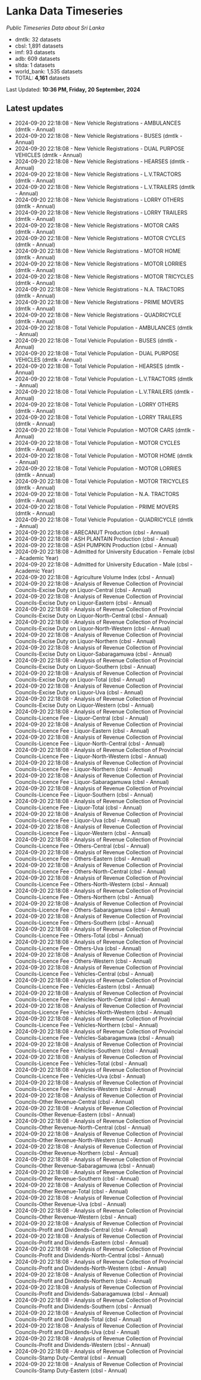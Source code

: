 # Lanka Data Timeseries
*Public Timeseries Data about Sri Lanka*

* dmtlk: 32 datasets
* cbsl: 1,891 datasets
* imf: 93 datasets
* adb: 609 datasets
* sltda: 1 datasets
* world_bank: 1,535 datasets
* TOTAL: **4,161** datasets

Last Updated: **10:36 PM, Friday, 20 September, 2024**

## Latest updates

* 2024-09-20 22:18:08 - New Vehicle Registrations - AMBULANCES (dmtlk - Annual)
* 2024-09-20 22:18:08 - New Vehicle Registrations - BUSES (dmtlk - Annual)
* 2024-09-20 22:18:08 - New Vehicle Registrations - DUAL PURPOSE VEHICLES (dmtlk - Annual)
* 2024-09-20 22:18:08 - New Vehicle Registrations - HEARSES (dmtlk - Annual)
* 2024-09-20 22:18:08 - New Vehicle Registrations - L.V.TRACTORS (dmtlk - Annual)
* 2024-09-20 22:18:08 - New Vehicle Registrations - L.V.TRAILERS (dmtlk - Annual)
* 2024-09-20 22:18:08 - New Vehicle Registrations - LORRY OTHERS (dmtlk - Annual)
* 2024-09-20 22:18:08 - New Vehicle Registrations - LORRY TRAILERS (dmtlk - Annual)
* 2024-09-20 22:18:08 - New Vehicle Registrations - MOTOR CARS (dmtlk - Annual)
* 2024-09-20 22:18:08 - New Vehicle Registrations - MOTOR CYCLES (dmtlk - Annual)
* 2024-09-20 22:18:08 - New Vehicle Registrations - MOTOR HOME (dmtlk - Annual)
* 2024-09-20 22:18:08 - New Vehicle Registrations - MOTOR LORRIES (dmtlk - Annual)
* 2024-09-20 22:18:08 - New Vehicle Registrations - MOTOR TRICYCLES (dmtlk - Annual)
* 2024-09-20 22:18:08 - New Vehicle Registrations - N.A. TRACTORS (dmtlk - Annual)
* 2024-09-20 22:18:08 - New Vehicle Registrations - PRIME MOVERS (dmtlk - Annual)
* 2024-09-20 22:18:08 - New Vehicle Registrations - QUADRICYCLE (dmtlk - Annual)
* 2024-09-20 22:18:08 - Total Vehicle Population - AMBULANCES (dmtlk - Annual)
* 2024-09-20 22:18:08 - Total Vehicle Population - BUSES (dmtlk - Annual)
* 2024-09-20 22:18:08 - Total Vehicle Population - DUAL PURPOSE VEHICLES (dmtlk - Annual)
* 2024-09-20 22:18:08 - Total Vehicle Population - HEARSES (dmtlk - Annual)
* 2024-09-20 22:18:08 - Total Vehicle Population - L.V.TRACTORS (dmtlk - Annual)
* 2024-09-20 22:18:08 - Total Vehicle Population - L.V.TRAILERS (dmtlk - Annual)
* 2024-09-20 22:18:08 - Total Vehicle Population - LORRY OTHERS (dmtlk - Annual)
* 2024-09-20 22:18:08 - Total Vehicle Population - LORRY TRAILERS (dmtlk - Annual)
* 2024-09-20 22:18:08 - Total Vehicle Population - MOTOR CARS (dmtlk - Annual)
* 2024-09-20 22:18:08 - Total Vehicle Population - MOTOR CYCLES (dmtlk - Annual)
* 2024-09-20 22:18:08 - Total Vehicle Population - MOTOR HOME (dmtlk - Annual)
* 2024-09-20 22:18:08 - Total Vehicle Population - MOTOR LORRIES (dmtlk - Annual)
* 2024-09-20 22:18:08 - Total Vehicle Population - MOTOR TRICYCLES (dmtlk - Annual)
* 2024-09-20 22:18:08 - Total Vehicle Population - N.A. TRACTORS (dmtlk - Annual)
* 2024-09-20 22:18:08 - Total Vehicle Population - PRIME MOVERS (dmtlk - Annual)
* 2024-09-20 22:18:08 - Total Vehicle Population - QUADRICYCLE (dmtlk - Annual)
* 2024-09-20 22:18:08 - ARECANUT Production (cbsl - Annual)
* 2024-09-20 22:18:08 - ASH PLANTAIN Production (cbsl - Annual)
* 2024-09-20 22:18:08 - ASH PUMPKIN Production (cbsl - Annual)
* 2024-09-20 22:18:08 - Admitted for University Education - Female (cbsl - Academic Year)
* 2024-09-20 22:18:08 - Admitted for University Education - Male (cbsl - Academic Year)
* 2024-09-20 22:18:08 - Agriculture Volume Index (cbsl - Annual)
* 2024-09-20 22:18:08 - Analysis of Revenue Collection of Provincial Councils-Excise Duty on Liquor-Central (cbsl - Annual)
* 2024-09-20 22:18:08 - Analysis of Revenue Collection of Provincial Councils-Excise Duty on Liquor-Eastern (cbsl - Annual)
* 2024-09-20 22:18:08 - Analysis of Revenue Collection of Provincial Councils-Excise Duty on Liquor-North-Central (cbsl - Annual)
* 2024-09-20 22:18:08 - Analysis of Revenue Collection of Provincial Councils-Excise Duty on Liquor-North-Western (cbsl - Annual)
* 2024-09-20 22:18:08 - Analysis of Revenue Collection of Provincial Councils-Excise Duty on Liquor-Northern (cbsl - Annual)
* 2024-09-20 22:18:08 - Analysis of Revenue Collection of Provincial Councils-Excise Duty on Liquor-Sabaragamuwa (cbsl - Annual)
* 2024-09-20 22:18:08 - Analysis of Revenue Collection of Provincial Councils-Excise Duty on Liquor-Southern (cbsl - Annual)
* 2024-09-20 22:18:08 - Analysis of Revenue Collection of Provincial Councils-Excise Duty on Liquor-Total (cbsl - Annual)
* 2024-09-20 22:18:08 - Analysis of Revenue Collection of Provincial Councils-Excise Duty on Liquor-Uva (cbsl - Annual)
* 2024-09-20 22:18:08 - Analysis of Revenue Collection of Provincial Councils-Excise Duty on Liquor-Western (cbsl - Annual)
* 2024-09-20 22:18:08 - Analysis of Revenue Collection of Provincial Councils-Licence Fee - Liquor-Central (cbsl - Annual)
* 2024-09-20 22:18:08 - Analysis of Revenue Collection of Provincial Councils-Licence Fee - Liquor-Eastern (cbsl - Annual)
* 2024-09-20 22:18:08 - Analysis of Revenue Collection of Provincial Councils-Licence Fee - Liquor-North-Central (cbsl - Annual)
* 2024-09-20 22:18:08 - Analysis of Revenue Collection of Provincial Councils-Licence Fee - Liquor-North-Western (cbsl - Annual)
* 2024-09-20 22:18:08 - Analysis of Revenue Collection of Provincial Councils-Licence Fee - Liquor-Northern (cbsl - Annual)
* 2024-09-20 22:18:08 - Analysis of Revenue Collection of Provincial Councils-Licence Fee - Liquor-Sabaragamuwa (cbsl - Annual)
* 2024-09-20 22:18:08 - Analysis of Revenue Collection of Provincial Councils-Licence Fee - Liquor-Southern (cbsl - Annual)
* 2024-09-20 22:18:08 - Analysis of Revenue Collection of Provincial Councils-Licence Fee - Liquor-Total (cbsl - Annual)
* 2024-09-20 22:18:08 - Analysis of Revenue Collection of Provincial Councils-Licence Fee - Liquor-Uva (cbsl - Annual)
* 2024-09-20 22:18:08 - Analysis of Revenue Collection of Provincial Councils-Licence Fee - Liquor-Western (cbsl - Annual)
* 2024-09-20 22:18:08 - Analysis of Revenue Collection of Provincial Councils-Licence Fee - Others-Central (cbsl - Annual)
* 2024-09-20 22:18:08 - Analysis of Revenue Collection of Provincial Councils-Licence Fee - Others-Eastern (cbsl - Annual)
* 2024-09-20 22:18:08 - Analysis of Revenue Collection of Provincial Councils-Licence Fee - Others-North-Central (cbsl - Annual)
* 2024-09-20 22:18:08 - Analysis of Revenue Collection of Provincial Councils-Licence Fee - Others-North-Western (cbsl - Annual)
* 2024-09-20 22:18:08 - Analysis of Revenue Collection of Provincial Councils-Licence Fee - Others-Northern (cbsl - Annual)
* 2024-09-20 22:18:08 - Analysis of Revenue Collection of Provincial Councils-Licence Fee - Others-Sabaragamuwa (cbsl - Annual)
* 2024-09-20 22:18:08 - Analysis of Revenue Collection of Provincial Councils-Licence Fee - Others-Southern (cbsl - Annual)
* 2024-09-20 22:18:08 - Analysis of Revenue Collection of Provincial Councils-Licence Fee - Others-Total (cbsl - Annual)
* 2024-09-20 22:18:08 - Analysis of Revenue Collection of Provincial Councils-Licence Fee - Others-Uva (cbsl - Annual)
* 2024-09-20 22:18:08 - Analysis of Revenue Collection of Provincial Councils-Licence Fee - Others-Western (cbsl - Annual)
* 2024-09-20 22:18:08 - Analysis of Revenue Collection of Provincial Councils-Licence Fee - Vehicles-Central (cbsl - Annual)
* 2024-09-20 22:18:08 - Analysis of Revenue Collection of Provincial Councils-Licence Fee - Vehicles-Eastern (cbsl - Annual)
* 2024-09-20 22:18:08 - Analysis of Revenue Collection of Provincial Councils-Licence Fee - Vehicles-North-Central (cbsl - Annual)
* 2024-09-20 22:18:08 - Analysis of Revenue Collection of Provincial Councils-Licence Fee - Vehicles-North-Western (cbsl - Annual)
* 2024-09-20 22:18:08 - Analysis of Revenue Collection of Provincial Councils-Licence Fee - Vehicles-Northern (cbsl - Annual)
* 2024-09-20 22:18:08 - Analysis of Revenue Collection of Provincial Councils-Licence Fee - Vehicles-Sabaragamuwa (cbsl - Annual)
* 2024-09-20 22:18:08 - Analysis of Revenue Collection of Provincial Councils-Licence Fee - Vehicles-Southern (cbsl - Annual)
* 2024-09-20 22:18:08 - Analysis of Revenue Collection of Provincial Councils-Licence Fee - Vehicles-Total (cbsl - Annual)
* 2024-09-20 22:18:08 - Analysis of Revenue Collection of Provincial Councils-Licence Fee - Vehicles-Uva (cbsl - Annual)
* 2024-09-20 22:18:08 - Analysis of Revenue Collection of Provincial Councils-Licence Fee - Vehicles-Western (cbsl - Annual)
* 2024-09-20 22:18:08 - Analysis of Revenue Collection of Provincial Councils-Other Revenue-Central (cbsl - Annual)
* 2024-09-20 22:18:08 - Analysis of Revenue Collection of Provincial Councils-Other Revenue-Eastern (cbsl - Annual)
* 2024-09-20 22:18:08 - Analysis of Revenue Collection of Provincial Councils-Other Revenue-North-Central (cbsl - Annual)
* 2024-09-20 22:18:08 - Analysis of Revenue Collection of Provincial Councils-Other Revenue-North-Western (cbsl - Annual)
* 2024-09-20 22:18:08 - Analysis of Revenue Collection of Provincial Councils-Other Revenue-Northern (cbsl - Annual)
* 2024-09-20 22:18:08 - Analysis of Revenue Collection of Provincial Councils-Other Revenue-Sabaragamuwa (cbsl - Annual)
* 2024-09-20 22:18:08 - Analysis of Revenue Collection of Provincial Councils-Other Revenue-Southern (cbsl - Annual)
* 2024-09-20 22:18:08 - Analysis of Revenue Collection of Provincial Councils-Other Revenue-Total (cbsl - Annual)
* 2024-09-20 22:18:08 - Analysis of Revenue Collection of Provincial Councils-Other Revenue-Uva (cbsl - Annual)
* 2024-09-20 22:18:08 - Analysis of Revenue Collection of Provincial Councils-Other Revenue-Western (cbsl - Annual)
* 2024-09-20 22:18:08 - Analysis of Revenue Collection of Provincial Councils-Profit and Dividends-Central (cbsl - Annual)
* 2024-09-20 22:18:08 - Analysis of Revenue Collection of Provincial Councils-Profit and Dividends-Eastern (cbsl - Annual)
* 2024-09-20 22:18:08 - Analysis of Revenue Collection of Provincial Councils-Profit and Dividends-North-Central (cbsl - Annual)
* 2024-09-20 22:18:08 - Analysis of Revenue Collection of Provincial Councils-Profit and Dividends-North-Western (cbsl - Annual)
* 2024-09-20 22:18:08 - Analysis of Revenue Collection of Provincial Councils-Profit and Dividends-Northern (cbsl - Annual)
* 2024-09-20 22:18:08 - Analysis of Revenue Collection of Provincial Councils-Profit and Dividends-Sabaragamuwa (cbsl - Annual)
* 2024-09-20 22:18:08 - Analysis of Revenue Collection of Provincial Councils-Profit and Dividends-Southern (cbsl - Annual)
* 2024-09-20 22:18:08 - Analysis of Revenue Collection of Provincial Councils-Profit and Dividends-Total (cbsl - Annual)
* 2024-09-20 22:18:08 - Analysis of Revenue Collection of Provincial Councils-Profit and Dividends-Uva (cbsl - Annual)
* 2024-09-20 22:18:08 - Analysis of Revenue Collection of Provincial Councils-Profit and Dividends-Western (cbsl - Annual)
* 2024-09-20 22:18:08 - Analysis of Revenue Collection of Provincial Councils-Stamp Duty-Central (cbsl - Annual)
* 2024-09-20 22:18:08 - Analysis of Revenue Collection of Provincial Councils-Stamp Duty-Eastern (cbsl - Annual)